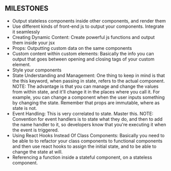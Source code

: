 ## MILESTONES
- Output stateless components inside other components, and render them
- Use different kinds of front-end js to output your components. Integrate it seamlessly
- Creating Dynamic Content: Create powerful js functions and output them inside your jsx
- Props: Outputting custom data on the same components
- Custom content within custom elements: Basically the info you can output that goes between opening and closing tags of your custom element.
- Style your components
- State Understanding and Management: One thing to keep in mind is that the this keyword, when passing in state, refers to the actual component. NOTE: The advantage is that you can manage and change the values from within state, and it'll change it in the places where you call it. For example, you can change a component when the user inputs something by changing the state. Remember that props are immutable, where as state is not.
- Event Handling: This is very correlated to state. Master this. NOTE: Convention for event handlers is to state what they do, and then to add the name handler to it, so developers know that you're executing it when the event is triggered.
- Using React Hooks Instead Of Class Components: Basically you need to be able to to refactor your class components to functional components and then use react hooks to assign the initial state, and to be able to change the state at will.
- Referencing a function inside a stateful component, on a stateless component.
